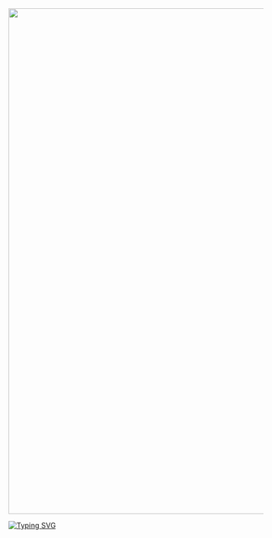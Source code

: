 
<div align="center">
  <img src="https://img.shields.io/badge/Solidity-%23363636.svg?style=for-the-badge&logo=solidity&logoColor=white"  width="1000" />
</div>

[![Typing SVG](https://readme-typing-svg.herokuapp.com?color=%2369F700&duration=5000&center=true&width=1000&lines=Hello+everyone,+I'm+Yura)](https://git.io/typing-svg)
